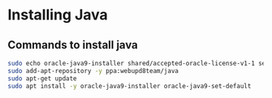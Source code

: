 # Installing Java

## Commands to install java

```sh
sudo echo oracle-java9-installer shared/accepted-oracle-license-v1-1 select true | sudo debconf-set-selections
sudo add-apt-repository -y ppa:webupd8team/java
sudo apt-get update
sudo apt install -y oracle-java9-installer oracle-java9-set-default
```
